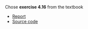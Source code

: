 Chose **exercise 4.16** from the textbook

- [Report](https://www.zybuluo.com/mdeditor#971501)
- [Source code](https://github.com/zhousiyuan12138/compuational_physics_N2015301020051/blob/master/Exercise%2009/%E4%BB%A3%E7%A0%81.py)




